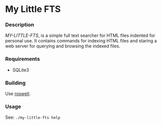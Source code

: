 My Little FTS
=============

### Description

*MY-LITTLE-FTS*, is a simple full text searcher for HTML files indented
for personal use. It contains commands for indexing HTML files and
staring a web server for querying and browsing the indexed files.

### Requirements

* SQLite3

### Building

Use [roswell](http://github.com/roswell/roswell).

### Usage

See: `./my-little-fts help`
